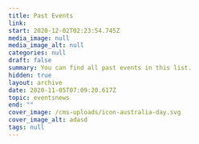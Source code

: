 ```yaml
---
title: Past Events
link: 
start: 2020-12-02T02:23:54.745Z
media_image: null
media_image_alt: null
categories: null
draft: false
summary: You can find all past events in this list.
hidden: true
layout: archive
date: 2020-11-05T07:09:20.617Z
topic: eventsnews
end: ""
cover_image: /cms-uploads/icon-australia-day.svg
cover_image_alt: adasd
tags: null
---
```


